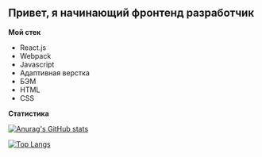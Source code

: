 ## Привет, я начинающий фронтенд разработчик

**Мой стек**
* React.js
* Webpack
* Javascript
* Адаптивная верстка
* БЭМ
* HTML
* CSS

**Статистика**

[![Anurag's GitHub stats](https://github-readme-stats.vercel.app/api?username=sashamehaev)](https://github.com/anuraghazra/github-readme-stats)

[![Top Langs](https://github-readme-stats.vercel.app/api/top-langs/?username=sashamehaev)](https://github.com/anuraghazra/github-readme-stats)


